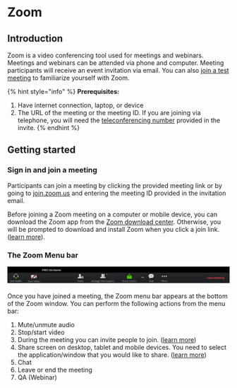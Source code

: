# Zoom

## Introduction

Zoom is a video conferencing tool used for meetings and webinars. Meetings and webinars can be attended via phone and computer. Meeting participants will receive an event invitation via email. You can also [join a test meeting](https://zoom.us/test) to familiarize yourself with Zoom.

{% hint style="info" %}
**Prerequisites:**

1. Have internet connection, laptop, or device
2. The URL of the meeting or the meeting ID. If you are joining via telephone, you will need the [teleconferencing number](http://zoom.us/zoomconference) provided in the invite.
{% endhint %}

## Getting started

### Sign in and join a meeting 

Participants can join a meeting by clicking the provided meeting link or by going to [join.zoom.us](https://zoom.us/join) and entering the meeting ID provided in the invitation email. 

Before joining a Zoom meeting on a computer or mobile device, you can download the Zoom app from the [Zoom download center](https://zoom.us/download). Otherwise, you will be prompted to download and install Zoom when you click a join link. \([learn more](https://support.zoom.us/hc/en-us/articles/201362193-How-Do-I-Join-A-Meeting-)\). 

### The Zoom Menu bar

![](../.gitbook/assets/image%20%281%29.png)

Once you have joined a meeting, the Zoom menu bar appears at the bottom of the Zoom window. You can perform the following actions from the menu bar:

1. Mute/unmute audio
2. Stop/start video
3. During the meeting you can invite people to join. \([learn more](https://support.zoom.us/hc/en-us/articles/201362183-How-do-I-invite-others-to-join-)\)
4. Share screen on desktop, tablet and mobile devices. You need to select the application/window that you would like to share.  \([learn more](https://support.zoom.us/hc/en-us/articles/201362153-Screen-Sharing-and-Annotations)\)
5. Chat
6. Leave or end the meeting
7. QA \(Webinar\)





















